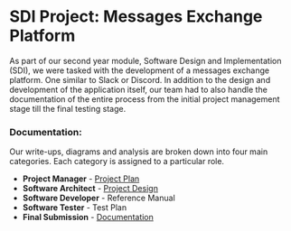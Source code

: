 # SDI Project: Messages Exchange Platform
As part of our second year module, Software Design and Implementation (SDI), we were tasked with the development of a messages exchange platform. One similar to Slack or Discord. In addition to the design and development of the application itself, our team had to also handle the documentation of the entire process from the initial project management stage till the final testing stage.

### Documentation:
Our write-ups, diagrams and analysis are broken down into four main categories. Each category is assigned to a particular role. 
* **Project Manager** - [Project Plan](https://github.com/Hannah-Ashna/SDI-Project/tree/main/Project%20Plan)
* **Software Architect** - [Project Design](https://github.com/Hannah-Ashna/SDI-Project/tree/main/Project%20Diagrams)
* **Software Developer** - Reference Manual
* **Software Tester** - Test Plan
* **Final Submission** - [Documentation](https://github.com/Hannah-Ashna/SDI-Project/tree/main/Documentation)
